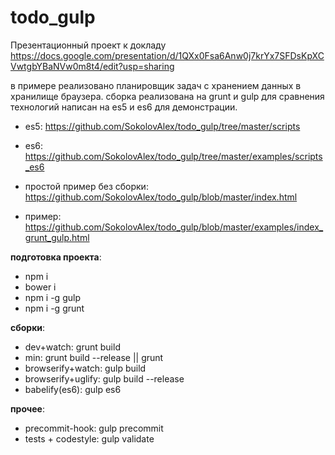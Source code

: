 # todo_gulp

Презентационный проект к докладу 
https://docs.google.com/presentation/d/1QXx0Fsa6Anw0j7krYx7SFDsKpXCVwtgbYBaNVw0m8t4/edit?usp=sharing

в примере реализовано планировщик задач с хранением данных в хранилище браузера.
сборка реализована на grunt и gulp для сравнения технологий
написан на es5 и es6 для демонстрации.

- es5: https://github.com/SokolovAlex/todo_gulp/tree/master/scripts
- es6: https://github.com/SokolovAlex/todo_gulp/tree/master/examples/scripts_es6

- простой пример без сборки: https://github.com/SokolovAlex/todo_gulp/blob/master/index.html
- пример: https://github.com/SokolovAlex/todo_gulp/blob/master/examples/index_grunt_gulp.html

**подготовка проекта**:
- npm i 
- bower i
- npm i -g gulp
- npm i -g grunt

**сборки**: 
- dev+watch: grunt build 
- min: grunt build --release || grunt
- browserify+watch: gulp build
- browserify+uglify: gulp build --release
- babelify(es6): gulp es6

**прочее**:
- precommit-hook: gulp precommit
- tests + codestyle: gulp validate

